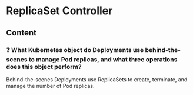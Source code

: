 # ReplicaSet Controller

## Content

### ❓ What Kubernetes object do Deployments use behind-the-scenes to manage Pod replicas, and what three operations does this object perform?
Behind-the-scenes Deployments use ReplicaSets to create, terminate, and manage the number of Pod replicas.

